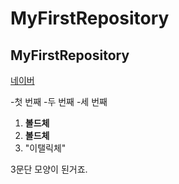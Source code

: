 # MyFirstRepository
## MyFirstRepository

[네이버](https://www.naver.com/)

-첫 번째
  -두 번째
      -세 번째
      
 1. **볼드체**
 2. __볼드체__
 3.  "이탤릭체"
 
 3문단 모양이 된거죠.
 
 
 
 
 
 
 
 
 
